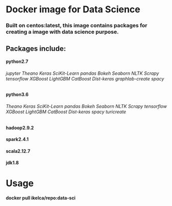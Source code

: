 # Docker image for Data Science
### Built on centos:latest, this image contains packages for creating a image with data science purpose.

## Packages include:
#### python2.7 
###### jupyter Theano Keras SciKit-Learn pandas Bokeh Seaborn NLTK Scrapy tensorflow XGBoost LightGBM CatBoost Dist-keras graphlab-create spacy
#### python3.6
###### Theano Keras SciKit-Learn pandas Bokeh Seaborn NLTK Scrapy tensorflow XGBoost LightGBM CatBoost Dist-keras spacy turicreate
#### hadoop2.9.2
#### spark2.4.1
#### scala2.12.7
#### jdk1.8
# Usage
#### docker pull ikelca/repo:data-sci

